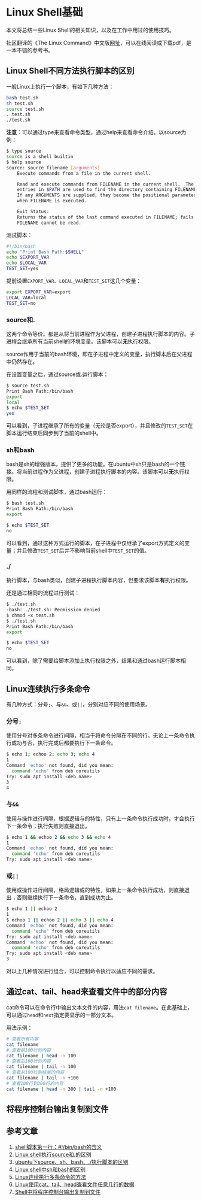 # Linux Shell基础

本文将总结一些Linux Shell的相关知识，以及在工作中用过的使用技巧。

社区翻译的《The Linux Command》中文版[网址](http://billie66.github.io/TLCL/)，可以在线阅读或下载pdf，是一本不错的参考书。

## Linux Shell不同方法执行脚本的区别
一般Linux上执行一个脚本，有如下几种方法：
```bash
bash test.sh
sh test.sh
source test.sh
. test.sh
./test.sh
```
**注意**：可以通过type来查看命令类型，通过help来查看命令介绍。以source为例：
```bash
$ type source
source is a shell builtin
$ help source
source: source filename [arguments]
    Execute commands from a file in the current shell.

    Read and execute commands from FILENAME in the current shell.  The
    entries in $PATH are used to find the directory containing FILENAME.
    If any ARGUMENTS are supplied, they become the positional parameters
    when FILENAME is executed.

    Exit Status:
    Returns the status of the last command executed in FILENAME; fails if
    FILENAME cannot be read.
```
测试脚本：
```bash
#!/bin/bash
echo "Print Bash Path:$SHELL"
echo $EXPORT_VAR
echo $LOCAL_VAR
TEST_SET=yes
```
提前设置`EXPORT_VAR`、`LOCAL_VAR`和`TEST_SET`这几个变量：
```bash
export EXPORT_VAR=export
LOCAL_VAR=local
TEST_SET=no
```
### source和.
这两个命令等价。都是从将当前进程作为父进程，创建子进程执行脚本的内容。子进程会继承所有当前shell的环境变量。该脚本可以**无**执行权限。

source作用于当前的bash环境，即在子进程中定义的变量，执行脚本后在父进程中仍然存在。

在设置变量之后，通过source或.运行脚本：
```bash
$ source test.sh
Print Bash Path:/bin/bash
export
local
$ echo $TEST_SET
yes
```
可以看到，子进程继承了所有的变量（无论是否export），并且修改的`TEST_SET`在脚本运行结束后同步到了当前的shell中。
### sh和bash
bash是sh的增强版本，提供了更多的功能。在ubuntu中sh只是bash的一个链接。将当前进程作为父进程，创建子进程执行脚本的内容。该脚本可以**无**执行权限。

用同样的流程和测试脚本，通过bash运行：
```bash
$ bash test.sh
Print Bash Path:/bin/bash
export

$ echo $TEST_SET
no
```
可以看到，通过这种方式运行的脚本，在子进程中仅继承了export方式定义的变量；并且修改`TEST_SET`后并不影响当前shell中`TEST_SET`的值。
### ./
执行脚本，与bash类似，创建子进程执行脚本内容，但要求该脚本**有**执行权限。

还是通过相同的流程进行测试：
```bash
$ ./test.sh
-bash: ./test.sh: Permission denied
$ chmod +x test.sh
$ ./test.sh
Print Bash Path:/bin/bash
export

$ echo $TEST_SET
no
```
可以看到，除了需要给脚本添加上执行权限之外，结果和通过bash运行脚本相同。
## Linux连续执行多条命令

有几种方式：分号`;`、与`&&`、或`||`，分别对应不同的使用场景。

### 分号`;`
使用分号对多条命令进行间隔，相当于将命令分隔在不同的行。无论上一条命令执行成功与否，执行完成后都要执行下一条命令。
```bash
$ echo 1; echoo 2; echo 3; echo 4
1
Command 'echoo' not found, did you mean:
  command 'echo' from deb coreutils
Try: sudo apt install <deb name>
3
4
```
### 与`&&`
使用与操作进行间隔，根据逻辑与的特性，只有上一条命令执行成功时，才会执行下一条命令；执行失败则直接退出。
```bash
$ echo 1 && echoo 2 && echo 3 && echo 4
1
Command 'echoo' not found, did you mean:
  command 'echo' from deb coreutils
Try: sudo apt install <deb name>
```
### 或`||`
使用或操作进行间隔，格局逻辑或的特性，如果上一条命令执行成功，则直接退出；否则继续执行下一条命令，直到成功为止。
```bash
$ echo 1 || echoo 2
1
$ echoo 1 || echoo 2 || echo 3 || echo 4
Command 'echoo' not found, did you mean:
  command 'echo' from deb coreutils
Try: sudo apt install <deb name>
Command 'echoo' not found, did you mean:
  command 'echo' from deb coreutils
Try: sudo apt install <deb name>
3
```
对以上几种情况进行组合，可以控制命令执行以适应不同的需求。
## 通过cat、tail、head来查看文件中的部分内容
cat命令可以在命令行中输出文本文件的内容，用法`cat filename`。在此基础上，可以通过`head`和`next`指定要显示的一部分文本。

用法示例：
```bash
# 查看所有内容
cat filename
# 查看前100行的内容
cat filename | head -n 100
# 查看后100行的内容
cat filename | tail -n 100
# 查看从100行到结尾的内容
cat filename | tail -n +100
# 查看100行到300行的内容
cat filename | head -n 300 | tail -n +100
```
## 将程序控制台输出复制到文件

## 参考文章
1. [shell脚本第一行：#!/bin/bash的含义](https://blog.csdn.net/iot_flower/article/details/69055590)
2. [Linux shell执行source和.的区别](https://blog.csdn.net/rikeyone/article/details/84573385)
3. [ubuntu下source、sh、bash、./执行脚本的区别](https://blog.csdn.net/caesarzou/article/details/7310201)
4. [Linux shell中sh和bash的区别](https://www.cnblogs.com/yyxianren/p/10789968.html)
5. [Linux连续执行多条命令的方法](https://www.jb51.net/article/105993.htm)
6. [Linux使用cat、tail、head查看文件任意几行的数据](https://www.cnblogs.com/OnlyLV520/p/8931765.html)
7. [Shell中将程序控制台输出复制到文件](https://blog.csdn.net/shenck1992/article/details/49661461)
